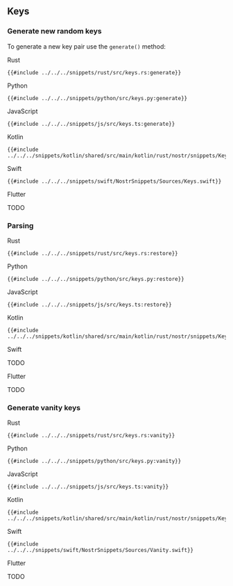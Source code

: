 ## Keys

### Generate new random keys

To generate a new key pair use the `generate()` method:

<custom-tabs category="lang">

<div slot="title">Rust</div>
<section>

```rust,ignore
{{#include ../../../snippets/rust/src/keys.rs:generate}}
```

</section>

<div slot="title">Python</div>
<section>

```python,ignore
{{#include ../../../snippets/python/src/keys.py:generate}}
```

</section>

<div slot="title">JavaScript</div>
<section>

```typescript,ignore
{{#include ../../../snippets/js/src/keys.ts:generate}}
```

</section>

<div slot="title">Kotlin</div>
<section>

```kotlin,ignore
{{#include ../../../snippets/kotlin/shared/src/main/kotlin/rust/nostr/snippets/Keys.kt:generate}}
```

</section>

<div slot="title">Swift</div>
<section>

```swift,ignore
{{#include ../../../snippets/swift/NostrSnippets/Sources/Keys.swift}}
```

</section>

<div slot="title">Flutter</div>
<section>

TODO

</section>
</custom-tabs>

### Parsing

<custom-tabs category="lang">

<div slot="title">Rust</div>
<section>

```rust,ignore
{{#include ../../../snippets/rust/src/keys.rs:restore}}
```

</section>

<div slot="title">Python</div>
<section>

```python,ignore
{{#include ../../../snippets/python/src/keys.py:restore}}
```

</section>

<div slot="title">JavaScript</div>
<section>

```typescript,ignore
{{#include ../../../snippets/js/src/keys.ts:restore}}
```

</section>

<div slot="title">Kotlin</div>
<section>

```kotlin,ignore
{{#include ../../../snippets/kotlin/shared/src/main/kotlin/rust/nostr/snippets/Keys.kt:restore}}
```

</section>

<div slot="title">Swift</div>
<section>

TODO

</section>

<div slot="title">Flutter</div>
<section>

TODO

</section>
</custom-tabs>

### Generate vanity keys

<custom-tabs category="lang">

<div slot="title">Rust</div>
<section>

```rust,ignore
{{#include ../../../snippets/rust/src/keys.rs:vanity}}
```

</section>

<div slot="title">Python</div>
<section>

```python,ignore
{{#include ../../../snippets/python/src/keys.py:vanity}}
```

</section>

<div slot="title">JavaScript</div>
<section>

```typescript,ignore
{{#include ../../../snippets/js/src/keys.ts:vanity}}
```

</section>

<div slot="title">Kotlin</div>
<section>

```kotlin,ignore
{{#include ../../../snippets/kotlin/shared/src/main/kotlin/rust/nostr/snippets/Keys.kt:vanity}}
```

</section>

<div slot="title">Swift</div>
<section>

```swift,ignore
{{#include ../../../snippets/swift/NostrSnippets/Sources/Vanity.swift}}
```

</section>

<div slot="title">Flutter</div>
<section>

TODO

</section>
</custom-tabs>
